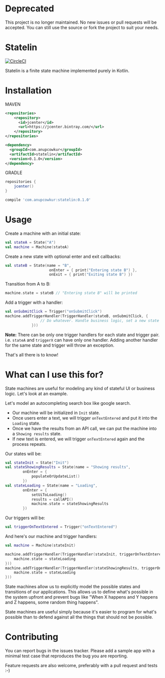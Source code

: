 # Deprecated
This project is no longer maintained. No new issues or pull requests will be accepted. You can still use the source or fork the project to suit your needs.

# Statelin 
[![CircleCI](https://circleci.com/gh/anupcowkur/statelin.svg?style=svg&circle-token=1ded70d2f302eaa1ca4a304c084d8d3ef9c7171d)](https://circleci.com/gh/anupcowkur/statelin)

Statelin is a finite state machine implemented purely in Kotlin.

# Installation

MAVEN

```xml
<repositories>
    <repository>
      <id>jcenter</id>
      <url>https://jcenter.bintray.com/</url>
    </repository>
</repositories>
```

```xml
<dependency>
  <groupId>com.anupcowkur</groupId>
  <artifactId>statelin</artifactId>
  <version>0.1.0</version>
</dependency>
```

GRADLE

```groovy
repositories {
    jcenter()
}
```

```groovy
compile 'com.anupcowkur:statelin:0.1.0'
```

# Usage
Create a machine with an initial state:

```kotlin
val stateA = State("A")
val machine = Machine(stateA)
```

Create a new state with optional enter and exit callbacks:

```kotlin
val stateB = State(name = "B",
                    onEnter = { print("Entering state B") },
                    onExit = { print("Exiting state B") })
```

Transition from A to B:

```kotlin
machine.state = stateB // "Entering state B" will be printed
```

Add a trigger with a handler:

```kotlin
val onSubmitClick = Trigger("onSubmitClick")
machine.addTriggerHandler(TriggerHandler(stateB, onSubmitClick, {
                // Do whatever. Handle business logic, set a new state etc
            }))
```

**Note:** There can be only one trigger handlers for each state and trigger pair.
i.e. `stateA` and `triggerX` can have only one handler. Adding another handler for the
same state and trigger will throw an exception. 

That's all there is to know!

# What can I use this for?
State machines are useful for modeling any kind of stateful UI or business
logic. Let's look at an example.

Let's model an autocompleting search box like google search.

- Our machine will be initialized in `Init` state.
- Once users enter a text, we will trigger `onTextEntered` and put it into the `Loading` state.
- Once we have the results from an API call, we can put the machine into a `Showing results` state. 
- If new text is entered, we will trigger `onTextEntered` again and the process repeats.

Our states will be:

```kotlin
val stateInit = State("Init")
val stateShowingResults = State(name = "Showing results",
        onEnter = {
            populateOrUpdateList()
        })
val stateLoading = State(name = "Loading",
        onEnter = {
            setUiToLoading()
            results = callAPI()
            machine.state = stateShowingResults
        })
```

Our triggers will be:

```kotlin
val triggerOnTextEntered = Trigger("onTextEntered")
```


And here's our machine and trigger handlers:

```kotlin
val machine = Machine(stateInit)

machine.addTriggerHandler(TriggerHandler(stateInit, triggerOnTextEntered, {
    machine.state = stateLoading
}))
machine.addTriggerHandler(TriggerHandler(stateShowingResults, triggerOnTextEntered, {
    machine.state = stateLoading
}))
```
  
State machines allow us to explicitly model the possible states and transitions of
our applications. This allows us to define what's possible in the system upfront
and prevent bugs like "When X happens and Y happens and Z happens, some random thing
happens". 


State machines are useful simply because it's easier to program for what's possible
 than to defend against all the things that should not be possible.
 
# Contributing

You can report bugs in the issues tracker. Please add a sample app
 with a minimal test case that reproduces the bug you are reporting.
 
Feature requests are also welcome, preferably with a pull request and tests :-)
